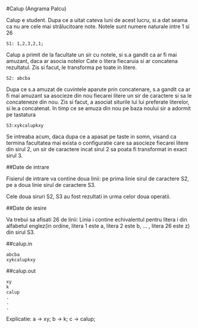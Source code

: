 #Calup (Angrama Palcu)

Calup e student. Dupa ce a uitat cateva luni de acest lucru, si.a dat seama ca nu are cele mai strălucitoare note. 
Notele sunt numere naturale intre 1 si 26

```
S1: 1,2,3,2,1;
```

Calup a primit de la facultate un sir cu notele, si s.a gandit ca ar fi mai amuzant, daca ar asocia notelor Cate o litera fiecaruia si ar concatena rezultatul. Zis si facut, le transforma pe toate in litere.

```
S2: abcba
```

Dupa ce s.a amuzat de cuvintele aparute prin concatenare, s.a gandit ca ar fi mai amuzant sa asocieze din nou fiecarei litere un sir de caractere si sa le concateneze din nou. Zis si facut, a asociat siturile lui lui preferate literelor, si le.a concatenat.
 In timp ce se amuza din nou pe baza noului sir a adormit pe tastatura

```
S3:xykcalupkxy
```

Se intreaba acum, daca dupa ce a apasat pe taste in somn, visand ca termina facultatea mai exista o configuratie care sa asocieze fiecarei litere din sirul 2, un sir de caractere incat sirul 2 sa poata fi transformat in exact sirul 3.

##Date de intrare

Fisierul de intrare va contine doua linii: pe prima linie sirul de caractere S2, pe a doua linie sirul de caractere S3.

Cele doua siruri S2, S3 au fost rezultati in urma celor doua operatii.

##Date de iesire

Va trebui sa afisati 26 de linii:
Linia i contine echivalentul pentru litera i din alfabetul englez(in ordine, litera 1 este a, litera 2 este b, ... , litera 26 este z) din sirul S3.

##calup.in

```
abcba
xykcalupkxy
```

##calup.out

```
xy
k
calup
.
.
.
```

Explicatie:
a -> xy; b -> k; c -> calup;
